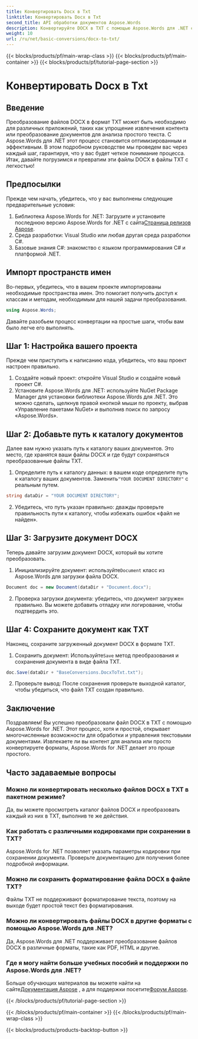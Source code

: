```yaml
---
title: Конвертировать Docx в Txt
linktitle: Конвертировать Docx в Txt
second_title: API обработки документов Aspose.Words
description: Конвертируйте DOCX в TXT с помощью Aspose.Words для .NET с помощью нашего пошагового руководства. Научитесь эффективно и без усилий преобразовывать документы.
weight: 10
url: /ru/net/basic-conversions/docx-to-txt/
---
```


{{< blocks/products/pf/main-wrap-class >}}
{{< blocks/products/pf/main-container >}}
{{< blocks/products/pf/tutorial-page-section >}}

# Конвертировать Docx в Txt

## Введение

Преобразование файлов DOCX в формат TXT может быть необходимо для различных приложений, таких как упрощение извлечения контента или преобразование документов для анализа простого текста. С Aspose.Words для .NET этот процесс становится оптимизированным и эффективным. В этом подробном руководстве мы проведем вас через каждый шаг, гарантируя, что у вас будет четкое понимание процесса. Итак, давайте погрузимся и превратим эти файлы DOCX в файлы TXT с легкостью!

## Предпосылки

Прежде чем начать, убедитесь, что у вас выполнены следующие предварительные условия:

1.  Библиотека Aspose.Words for .NET: Загрузите и установите последнюю версию Aspose.Words for .NET с сайта[Страница релизов Aspose](https://releases.aspose.com/words/net/).
2. Среда разработки: Visual Studio или любая другая среда разработки C#.
3. Базовые знания C#: знакомство с языком программирования C# и платформой .NET.

## Импорт пространств имен

Во-первых, убедитесь, что в вашем проекте импортированы необходимые пространства имен. Это помогает получить доступ к классам и методам, необходимым для нашей задачи преобразования.

```csharp
using Aspose.Words;
```

Давайте разобьем процесс конвертации на простые шаги, чтобы вам было легче его выполнять.

## Шаг 1: Настройка вашего проекта

Прежде чем приступить к написанию кода, убедитесь, что ваш проект настроен правильно.

1. Создайте новый проект: откройте Visual Studio и создайте новый проект C#.
2. Установите Aspose.Words для .NET: используйте NuGet Package Manager для установки библиотеки Aspose.Words для .NET. Это можно сделать, щелкнув правой кнопкой мыши по проекту, выбрав «Управление пакетами NuGet» и выполнив поиск по запросу «Aspose.Words».

## Шаг 2: Добавьте путь к каталогу документов

Далее вам нужно указать путь к каталогу ваших документов. Это место, где хранятся ваши файлы DOCX и где будут сохраняться преобразованные файлы TXT.

1.  Определите путь к каталогу данных: в вашем коде определите путь к каталогу ваших документов. Заменить`"YOUR DOCUMENT DIRECTORY"` с реальным путем.

```csharp
string dataDir = "YOUR DOCUMENT DIRECTORY";
```

2. Убедитесь, что путь указан правильно: дважды проверьте правильность пути к каталогу, чтобы избежать ошибок «файл не найден».

## Шаг 3: Загрузите документ DOCX

Теперь давайте загрузим документ DOCX, который вы хотите преобразовать.

1.  Инициализируйте документ: используйте`Document` класс из Aspose.Words для загрузки файла DOCX.

```csharp
Document doc = new Document(dataDir + "Document.docx");
```

2. Проверка загрузки документа: убедитесь, что документ загружен правильно. Вы можете добавить отладку или логирование, чтобы подтвердить это.

## Шаг 4: Сохраните документ как TXT

Наконец, сохраните загруженный документ DOCX в формате TXT.

1.  Сохранить документ: Используйте`Save` метод преобразования и сохранения документа в виде файла TXT.

```csharp
doc.Save(dataDir + "BaseConversions.DocxToTxt.txt");
```

2. Проверьте вывод: После сохранения проверьте выходной каталог, чтобы убедиться, что файл TXT создан правильно.

## Заключение

Поздравляем! Вы успешно преобразовали файл DOCX в TXT с помощью Aspose.Words for .NET. Этот процесс, хотя и простой, открывает многочисленные возможности для обработки и управления текстовыми документами. Извлекаете ли вы контент для анализа или просто конвертируете форматы, Aspose.Words for .NET делает это проще простого.

## Часто задаваемые вопросы

### Можно ли конвертировать несколько файлов DOCX в TXT в пакетном режиме?

Да, вы можете просмотреть каталог файлов DOCX и преобразовать каждый из них в TXT, выполнив те же действия.

### Как работать с различными кодировками при сохранении в TXT?

Aspose.Words for .NET позволяет указать параметры кодировки при сохранении документа. Проверьте документацию для получения более подробной информации.

### Можно ли сохранить форматирование файла DOCX в файле TXT?

Файлы TXT не поддерживают форматирование текста, поэтому на выходе будет простой текст без форматирования.

### Можно ли конвертировать файлы DOCX в другие форматы с помощью Aspose.Words для .NET?

Да, Aspose.Words для .NET поддерживает преобразование файлов DOCX в различные форматы, такие как PDF, HTML и другие.

### Где я могу найти больше учебных пособий и поддержки по Aspose.Words для .NET?

 Больше обучающих материалов вы можете найти на сайте[Документация Aspose](https://reference.aspose.com/words/net/) , а для поддержки посетите[Форум Aspose](https://forum.aspose.com/c/words/8).


{{< /blocks/products/pf/tutorial-page-section >}}

{{< /blocks/products/pf/main-container >}}
{{< /blocks/products/pf/main-wrap-class >}}

{{< blocks/products/products-backtop-button >}}
